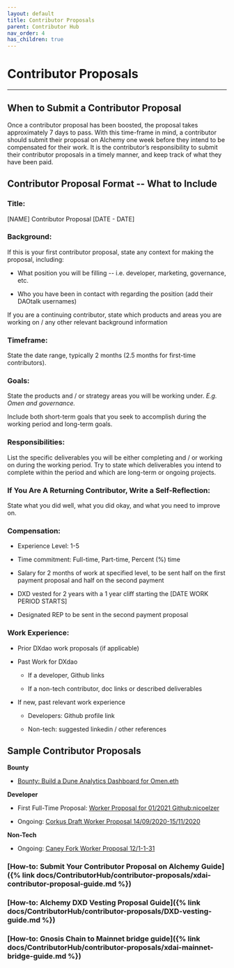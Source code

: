 ```yaml
---
layout: default
title: Contributor Proposals
parent: Contributor Hub
nav_order: 4
has_children: true
---
```


# Contributor Proposals

___

## When to Submit a Contributor Proposal

Once a contributor proposal has been boosted, the proposal takes approximately 7 days to pass. With this time-frame in mind, a contributor should submit their proposal on Alchemy one week before they intend to be compensated for their work. It is the contributor’s responsibility to submit their contributor proposals in a timely manner, and keep track of what they have been paid.

## Contributor Proposal Format -- What to Include

### **Title**:

[NAME] Contributor Proposal [DATE - DATE]

### **Background**:

If this is your first contributor proposal, state any context for making the proposal, including:
    

-   What position you will be filling -- i.e. developer, marketing, governance, etc.
    
-   Who you have been in contact with regarding the position (add their DAOtalk usernames)
    
If you are a continuing contributor, state which products and areas you are working on / any other relevant background information
    
### **Timeframe**: 

State the date range, typically 2 months (2.5 months for first-time contributors).
    

### **Goals**: 

State the products and / or strategy areas you will be working under. *E.g. Omen and governance.* 

Include both short-term goals that you seek to accomplish during the working period and long-term goals.
    
### **Responsibilities**: 

List the specific deliverables you will be either completing and / or working on during the working period. Try to state which deliverables you intend to complete within the period and which are long-term or ongoing projects.
    

### **If You Are A Returning Contributor, Write a Self-Reflection**:
    
State what you did well, what you did okay, and what you need to improve on.

### **Compensation**:
    
-   Experience Level: 1-5
    
-   Time commitment: Full-time, Part-time, Percent (%) time
    
-   Salary for 2 months of work at specified level, to be sent half on the first payment proposal and half on the second payment
    
-   DXD vested for 2 years with a 1 year cliff starting the [DATE WORK PERIOD STARTS]
    
-   Designated REP to be sent in the second payment proposal
    
### **Work Experience**:
    
-   Prior DXdao work proposals (if applicable)
    
-   Past Work for DXdao

	-   If a developer, Github links
    
	-   If a non-tech contributor, doc links or described deliverables
    
-   If new, past relevant work experience
    
	-   Developers: Github profile link
    
	-   Non-tech: suggested linkedin / other references
    

## Sample Contributor Proposals

**Bounty**
    
-    <a href="https://daotalk.org/t/bounty-build-a-dune-analytics-dashboard-for-omen-eth/1684" target="_blank">Bounty: Build a Dune Analytics Dashboard for Omen.eth</a>

**Developer**
    
-   First Full-Time Proposal:  <a href="https://daotalk.org/t/worker-proposal-for-01-2021-github-nicoelzer/2482" target="_blank">Worker Proposal for 01/2021 Github:nicoelzer</a>
    
-   Ongoing:  <a href="https://daotalk.org/t/corkus-draft-worker-proposal-14-09-2020-15-11-2020/2100" target="_blank">Corkus Draft Worker Proposal 14/09/2020-15/11/2020</a>
    
**Non-Tech**

-   Ongoing: <a href="https://daotalk.org/t/caney-fork-worker-proposal-12-1-1-31/2491" target="_blank">Caney Fork Worker Proposal 12/1-1-31</a> 
    
### [How-to: Submit Your Contributor Proposal on Alchemy Guide]({% link docs/ContributorHub/contributor-proposals/xdai-contributor-proposal-guide.md %})

### [How-to: Alchemy DXD Vesting Proposal Guide]({% link docs/ContributorHub/contributor-proposals/DXD-vesting-guide.md %})

### [How-to: Gnosis Chain to Mainnet bridge guide]({% link docs/ContributorHub/contributor-proposals/xdai-mainnet-bridge-guide.md %})